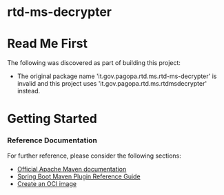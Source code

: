 # rtd-ms-decrypter

# Read Me First
The following was discovered as part of building this project:

* The original package name 'it.gov.pagopa.rtd.ms.rtd-ms-decrypter' is invalid and this project uses 'it.gov.pagopa.rtd.ms.rtdmsdecrypter' instead.

# Getting Started

### Reference Documentation
For further reference, please consider the following sections:

* [Official Apache Maven documentation](https://maven.apache.org/guides/index.html)
* [Spring Boot Maven Plugin Reference Guide](https://docs.spring.io/spring-boot/docs/2.6.3/maven-plugin/reference/html/)
* [Create an OCI image](https://docs.spring.io/spring-boot/docs/2.6.3/maven-plugin/reference/html/#build-image) 
